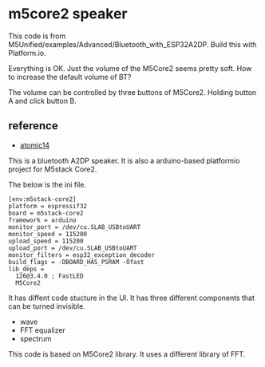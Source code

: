 # m5core2 speaker

This code is from M5Unified/examples/Advanced/Bluetooth_with_ESP32A2DP. Build this with Platform.io. 

Everything is OK. Just the volume of the M5Core2 seems pretty soft. How to increase the default volume of BT?

The volume can be controlled by three buttons of M5Core2. Holding button A and click button B.

## reference

* [atomic14](https://github.com/atomic14/m5stack-core2-audio-monitor)

This is a bluetooth A2DP speaker. It is also a arduino-based platformio project for M5stack Core2.

The below is the ini file.

```
[env:m5stack-core2]
platform = espressif32
board = m5stack-core2
framework = arduino
monitor_port = /dev/cu.SLAB_USBtoUART
monitor_speed = 115200
upload_speed = 115200
upload_port = /dev/cu.SLAB_USBtoUART
monitor_filters = esp32_exception_decoder
build_flags = -DBOARD_HAS_PSRAM -Ofast
lib_deps = 
  126@3.4.0 ; FastLED
  M5Core2
```

It has diffent code stucture in the UI. It has three different components that can be turned invisible. 

* wave
* FFT equalizer
* spectrum

This code is based on M5Core2 library. It uses a different library of FFT.


